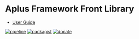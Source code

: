 # Aplus Framework Front Library

- [User Guide](https://docs.aplus-framework.com/guides/libraries/front/index.html)

[![pipeline](https://gitlab.com/aplus-framework/libraries/front/badges/master/pipeline.svg)](https://gitlab.com/aplus-framework/libraries/front/-/pipelines?scope=branches)
[![packagist](https://img.shields.io/packagist/v/aplus/front)](https://packagist.org/packages/aplus/front)
[![donate](https://img.shields.io/badge/open--source-donate-magenta)](https://www.paypal.com/donate/?hosted_button_id=NGBNW5PY4VSJ4)
